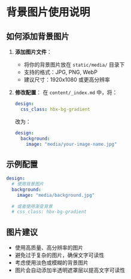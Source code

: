 # 背景图片使用说明

## 如何添加背景图片

1. **添加图片文件**：
   - 将你的背景图片放在 `static/media/` 目录下
   - 支持的格式：JPG, PNG, WebP
   - 建议尺寸：1920x1080 或更高分辨率

2. **修改配置**：
   在 `content/_index.md` 中，将：
   ```yaml
   design:
     css_class: hbx-bg-gradient
   ```
   
   改为：
   ```yaml
   design:
     background:
       image: "media/your-image-name.jpg"
   ```

## 示例配置

```yaml
design:
  # 使用背景图片
  background:
    image: "media/background.jpg"
  
  # 或者使用渐变背景
  # css_class: hbx-bg-gradient
```

## 图片建议

- 使用高质量、高分辨率的图片
- 避免过于复杂的图片，确保文字可读性
- 考虑使用淡色或模糊的背景图片
- 图片会自动添加半透明遮罩层以提高文字可读性

